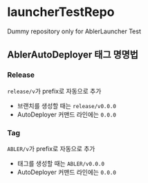 # launcherTestRepo

Dummy repository only for AblerLauncher Test


## AblerAutoDeployer 태그 명명법

### Release

`release/v`가 prefix로 자동으로 추가
- 브랜치를 생성할 때는 `release/v0.0.0`
- AutoDeployer 커맨드 라인에는 `0.0.0`

### Tag

`ABLER/v`가 prefix로 자동으로 추가
- 태그를 생성할 때는 `ABLER/v0.0.0`
- AutoDeployer 커맨드 라인에는 `0.0.0`
